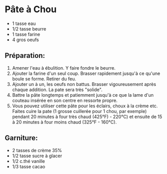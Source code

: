 # Pâte à Chou

- 1 tasse eau
- 1/2 tasse beurre
- 1 tasse farine
- 4 gros oeufs

## Préparation:

1. Amener l'eau à ébulition. Y faire fondre le beurre.
2. Ajouter la farine d'un seul coup. Brasser rapidement jusqu'à ce qu'une boule se forme. Retirer du feu.
3. Ajouter un à un, les oeufs non battus. Brasser vigoureusement après chaque addition. La pate sera très "solide".
4. Battre la pâte longtemps et patiemment jusqu'à ce que la lame d'un couteau insérée en son centre en ressorte propre.
5. Vous pouvez utiliser cette pâte pour les éclairs, choux à la crème etc. Faites cuire la pate (1 grosse cuillerée pour 1 chou, par exemple) pendant 20 minutes à four très chaud (425°F) - 220°C) et ensuite de 15 à 20 minutes à four moins chaud (325°F - 160°C).
   
## Garniture:

- 2 tasses de crème 35%
- 1/2 tasse sucre à glacer
- 1/2 c.thé vanille
- 1/3 tasse cacao
